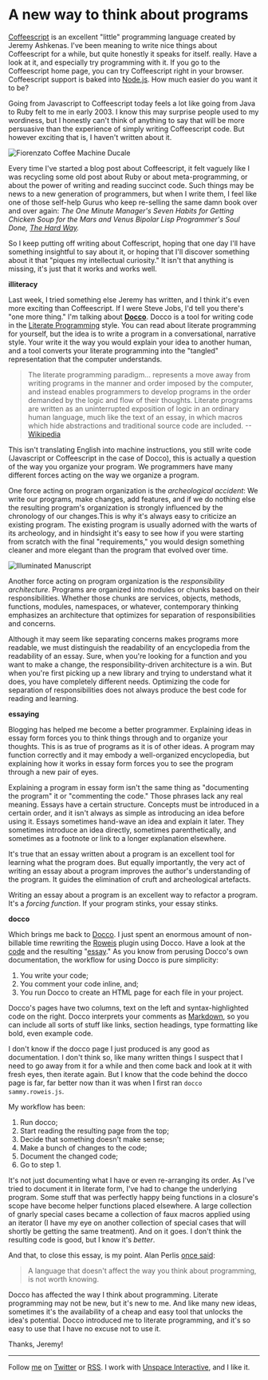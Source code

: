 A new way to think about programs
===

[Coffeescript][coffee] is an excellent "little" programming language created by Jeremy Ashkenas. I've been meaning to write nice things about Coffeescript for a while, but quite honestly it speaks for itself. really. Have a look at it, and especially try programming with it. If you go to the Coffeescript home page, you can try Coffeescript right in your browser. Coffeescript support is baked into [Node.js][node]. How much easier do you want it to be?

Going from Javascript to Coffeescript today feels a lot like going from Java to Ruby felt to me in early 2003. I know this may surprise people used to my wordiness, but I honestly can't think of anything to say that will be more persuasive than the experience of simply writing Coffeescript code. But however exciting that is, I haven't written about it.

![Fiorenzato Coffee Machine Ducale](https://www.coffeeitalia.co.uk/prodimages/fiorenzato/professional/ducale/Ducale-fronte_300.jpg)

Every time I've started a blog post about Coffeescript, it felt vaguely like I was recycling some old post about Ruby or about meta-programming, or about the power of writing and reading succinct code. Such things may be news to a new generation of programmers, but when I write them, I feel like one of those self-help Gurus who keep re-selling the same damn book over and over again: *The One Minute Manager's Seven Habits for Getting Chicken Soup for the Mars and Venus Bipolar Lisp Programmer's Soul Done, [The Hard Way][lpthw].*

So I keep putting off writing about Coffescript, hoping that one day I'll have something insightful to say about it, or hoping that I'll discover something about it that "piques my intellectual curiosity." It isn't that anything is missing, it's just that it works and works well.

**illiteracy**

Last week, I tried something else Jeremy has written, and I think it's even more exciting than Coffeescript. If I were Steve Jobs, I'd tell you there's "one more thing." I'm talking about **[Docco][docco]**. Docco is a tool for writing code in the [Literate Programming][lp] style. You can read about literate programming for yourself, but the idea is to write a program in a conversational, narrative style. Your write it the way you would explain your idea to another human, and a tool converts your literate programming into the "tangled" representation that the computer understands.

> The literate programming paradigm... represents a move away from writing programs in the manner and order imposed by the computer, and instead enables programmers to develop programs in the order demanded by the logic and flow of their thoughts. Literate programs are written as an uninterrupted exposition of logic in an ordinary human language, much like the text of an essay, in which macros which hide abstractions and traditional source code are included. --[Wikipedia][lp]

This isn't translating English into machine instructions, you still write code (Javascript or Coffeescript in the case of Docco), this is actually a question of the way you organize your program. We programmers have many different forces acting on the way we organize a program.

One force acting on program organization is the *archeological accident*: We write our programs, make changes, add features, and if we do nothing else the resulting program's organization is strongly influenced by the chronology of our changes.This is why it's always easy to criticize an existing program. The existing program is usually adorned with the warts of its archeology, and in hindsight it's easy to see how if you were starting from scratch with the final "requirements," you would design something cleaner and more elegant than the program that evolved over time.

![Illuminated Manuscript](http://upload.wikimedia.org/wikipedia/commons/thumb/1/15/Meister_des_Mar%C3%A9chal_de_Boucicaut_001.jpg/370px-Meister_des_Mar%C3%A9chal_de_Boucicaut_001.jpg)

Another force acting on program organization is the *responsibility architecture*. Programs are organized into modules or chunks based on their responsibilities. Whether those chunks are services, objects, methods, functions, modules, namespaces, or whatever, contemporary thinking emphasizes an architecture that optimizes for separation of responsibilities and concerns.

Although it may seem like separating concerns makes programs more readable, we must distinguish the readability of an encyclopedia from the readability of an essay. Sure, when you're looking for a function and you want to make a change, the responsibility-driven architecture is a win. But when you're first picking up a new library and trying to understand what it does, you have completely different needs. Optimizing the code for separation of responsibilities does not always produce the best code for reading and learning.

**essaying**

Blogging has helped me become a better programmer. Explaining ideas in essay form forces you to think things through and to organize your thoughts. This is as true of programs as it is of other ideas. A program may function correctly and it may embody a well-organized encyclopedia, but explaining how it works in essay form forces you to see the program through a new pair of eyes.

Explaining a program in essay form isn't the same thing as "documenting the program" it or "commenting the code." Those phrases lack any real meaning. Essays have a certain structure. Concepts must be introduced in a certain order, and it isn't always as simple as introducing an idea before using it. Essays sometimes hand-wave an idea and explain it later. They sometimes introduce an idea directly, sometimes parenthetically, and sometimes as a footnote or link to a longer explanation elsewhere.

It's true that an essay written about a program is an excellent tool for learning what the program does. But equally importantly, the very act of writing an essay about a program improves the author's understanding of the program. It guides the elimination of cruft and archeological artefacts.

Writing an essay about a program is an excellent way to refactor a program. It's a *forcing function*. If your program stinks, your essay stinks.

**docco**

Which brings me back to [Docco][docco]. I just spent an enormous amount of non-billable time rewriting the [Roweis][roweis] plugin using Docco. Have a look at the [code][roweis_code] and the resulting "[essay][roweis_docco]." As you know from perusing Docco's own documentation, the workflow for using Docco is pure simplicity:

1. You write your code;
2. You comment your code inline, and;
3. You run Docco to create an HTML page for each file in your project.

Docco's pages have two columns, text on the left and syntax-highlighted code on the right. Docco interprets your comments as [Markdown][md], so you can include all sorts of stuff like links, section headings, type formatting like bold, even example code.

I don't know if the docco page I just produced is any good as documentation. I don't think so, like many written things I suspect that I need to go away from it for a while and then come back and look at it with fresh eyes, then iterate again. But I know that the code behind the docco page is far, far better now than it was when I first ran `docco sammy.roweis.js`.

My workflow has been:

1. Run docco;
2. Start reading the resulting page from the top;
3. Decide that something doesn't make sense;
4. Make a bunch of changes to the code;
5. Document the changed code;
6. Go to step 1.

It's not just documenting what I have or even re-arranging its order. As I've tried to document it in literate form, I've had to change the underlying program. Some stuff that was perfectly happy being functions in a closure's scope have become helper functions placed elsewhere. A large collection of gnarly special cases became a collection of faux macros applied using an iterator (I have my eye on another collection of special cases that will shortly be getting the same treatment). And on it goes. I don't think the resulting code is good, but I know it's *better*.

And that, to close this essay, is my point. Alan Perlis [once said][perlis]:

> A language that doesn't affect the way you think about programming, is not worth knowing.

Docco has affected the way I think about programming. Literate programming may not be new, but it's new to me. And like many new ideas, sometimes it's the availability of a cheap and easy tool that unlocks the idea's potential. Docco introduced me to literate programming, and it's so easy to use that I have no excuse not to use it.

Thanks, Jeremy!

---

Follow [me](http://reginald.braythwayt.com) on [Twitter](http://twitter.com/raganwald) or [RSS](http://feeds.feedburner.com/raganwald "raganwald's rss feed"). I work with [Unspace Interactive](http://unspace.ca), and I like it.

[coffee]: http://jashkenas.github.com/coffee-script/ "CoffeeScript"
[node]: http://nodejs.org/ "node.js"
[lpthw]: http://learnpythonthehardway.com/index
[docco]: http://jashkenas.github.com/docco/
[lp]: http://secure.wikimedia.org/wikipedia/en/wiki/Literate_programming
[roweis_code]: http://github.com/raganwald/Roweis/blob/master/lib/sammy.roweis.js
[roweis]: http://github.com/raganwald/Roweis
[roweis_docco]: http://raganwald.github.com/Roweis/
[md]: http://daringfireball.net/projects/markdown/ "Daring Fireball: Markdown"
[perlis]: http://www.cs.yale.edu/homes/perlis-alan/quotes.html